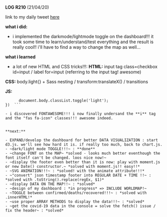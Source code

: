 **LOG R210** (21/04/20)

link to my daily tweet [here](https://twitter.com/Nightcoder2/status/1252614148338462721)


**what i did:**

- i implemented the darkmode/lightmode toggle on the dashboard!!! it took some time to learn/understand/test everything and the result is really cool!!
i'll have to find a way to change the map as well...


**what i learned**

- a lot of new HTML and CSS tricks!!!: 
**HTML:** input tag class=checkbox id=input / label for=input (referring to the input tag! awesome) 

**CSS:** body.light{} + Sass nesting / transform:translateX() / transitions 

**JS:** 

```input.addEventListener('change', function(){
      document.body.classList.toggle('light');
})  ```

- i discovered FONTAWESOME!!! i now finally undersand the **i** tag and the "fas fa-icon" classes!!! awesome indeed. 


**next:**

- EXPAND/develop the dashboard for better DATA VISUALIZATION : start d3.js. we'll see how hard it is. if really too much, back to chart.js.
- ~dark/light mode TOGGLE!!!~ : **done**
- ~change FONT on the MAP~ *solved - looks much better eventhough the font itself can't be changed. loos nice now!~ 
- ~display the footer even better than it is now: play with moment.js or new Date() constructor.~ *solved with moment.js!! easy!!*
- ~SVG ANIMATION!!!~ : *solved! with the animate attribute!!!*
- ~"convert" json timestamp footer into REGULAR DATE + TIME !!~ : *solved with .toString().replace(regEx, $1)*
- ~display DATA ON THE MAP!!~ : *solved*
- ~design of my dashboard : *in progress* => INCLUDE WORLDMAP!~
- ~TOGGLE between confirmed/deaths/recovered!!!~ : *solved with .innerHTML!* 
- ~use proper ARRAY METHODS to display the data!!!~ : *solved* 
- ~get the covid-19 data in the console = solve the fetch() issue / fix the header~ : *solved*

